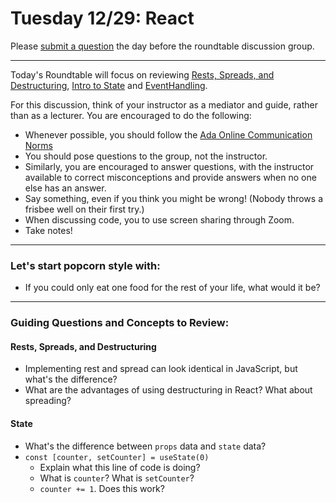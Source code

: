# Tuesday 12/29: React

Please [submit a question](https://airtable.com/shrOEPwWbMZXxXlTt) the day before the roundtable discussion group.

---

Today's Roundtable will focus on reviewing [Rests, Spreads, and Destructuring](#), [Intro to State](https://learn-2.galvanize.com/cohorts/2036/blocks/1112/content_files/02-react-week-1/intro-to-state.md) and [EventHandling](https://learn-2.galvanize.com/cohorts/2036/blocks/1112/content_files/02-react-week-1/events.md).

For this discussion, think of your instructor as a mediator and guide, rather than as a lecturer. You are encouraged to do the following:

* Whenever possible, you should follow the [Ada Online Communication Norms](https://learn-2.galvanize.com/cohorts/2036/blocks/882/content_files/00-welcome-to-ada/02-wk01-online-communication-norms.md)
* You should pose questions to the group, not the instructor.
* Similarly, you are encouraged to answer questions, with the instructor available to correct misconceptions and provide answers when no one else has an answer.
* Say something, even if you think you might be wrong! (Nobody throws a frisbee well on their first try.)
* When discussing code, you to use screen sharing through Zoom.
* Take notes!

---

### Let's start popcorn style with:
* If you could only eat one food for the rest of your life, what would it be?


---

### Guiding Questions and Concepts to Review:
#### Rests, Spreads, and Destructuring
* Implementing rest and spread can look identical in JavaScript, but what's the difference?
* What are the advantages of using destructuring in React? What about spreading?

#### State
* What's the difference between `props` data and `state` data?
* `const [counter, setCounter] = useState(0)`
  * Explain what this line of code is doing?
  * What is `counter`? What is `setCounter`?
  * `counter += 1`. Does this work?
